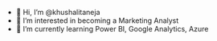 - 👋 Hi, I’m @khushalitaneja
- 👀 I’m interested in becoming a Marketing Analyst
- 🌱 I’m currently learning Power BI, Google Analytics, Azure

<!---
khushalitaneja/khushalitaneja is a ✨ special ✨ repository because its `README.md` (this file) appears on your GitHub profile.
You can click the Preview link to take a look at your changes.
--->
